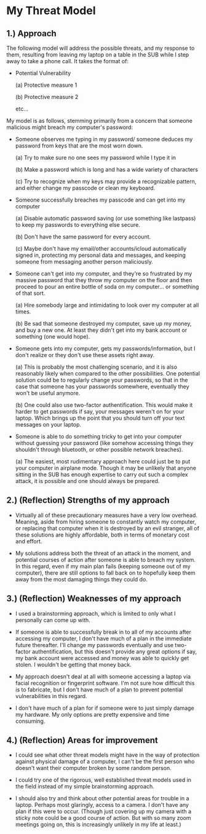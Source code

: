 # My Threat Model

## 1.) Approach

The following model will address the possible threats, and my response to them,
resulting from leaving my laptop on a table in the SUB while I step away to take a phone call. It takes the format of:

* Potential Vulnerability
	
	(a) Protective measure 1
	
	(b) Protective measure 2
	
	etc...

My model is as follows, stemming primarily from a concern that someone malicious
might breach my computer's password:

* Someone observes me typing in my password/ someone deduces my password from
keys that are the most worn down.
	
	(a) Try to make sure no one sees my password while I type it in
	
	(b) Make a password which is long and has a wide variety of characters
	
	(c) Try to recognize when my keys may provide a recognizable pattern, and either change my passcode or clean my keyboard.

* Someone successfully breaches my passcode and can get into my computer
	
	(a) Disable automatic password saving (or use something like lastpass) to keep my passwords to everything else secure.
	
	(b) Don't have the same password for every account.
	
	(c) Maybe don't have my email/other accounts/icloud automatically signed in, protecting my personal data and messages, and keeping someone from messaging another person maliciously.

* Someone can't get into my computer, and they're so frustrated by my massive password that they throw my computer on the floor and then proceed to pour an entire bottle of soda on my computer... or something of that sort.

	(a) Hire somebody large and intimidating to look over my computer at all times.
	
	(b) Be sad that someone destroyed my computer, save up my money, and buy a new one. At least they didn't get into my bank account or something (one would hope).

* Someone gets into my computer, gets my passwords/information, but I don't realize or they don't use these assets right away.
	
	(a) This is probably the most challenging scenario, and it is also reasonably likely when compared to the other possibilities. One potential solution could be to regularly change your passwords, so that in the case that someone has your passwords somewhere, eventually they won't be useful anymore.

	(b) One could also use two-factor authentification. This would make it harder to get passwords if say, your messages weren't on for your laptop. Which brings up the point that you should turn off your text messages on your laptop.

* Someone is able to do something tricky to get into your computer without guessing your password (like somehow accessing things they shouldn't through bluetooth, or other possible network breaches).
	
	(a) The easiest, most rudimentary approach here could just be to put your computer in airplane mode. Though it may be unlikely that anyone sitting in the SUB has enough expertise to carry out such a complex attack, it is possible and one should always be prepared.

## 2.) (Reflection) Strengths of my approach

* Virtually all of these precautionary measures have a very low overhead. Meaning, aside from hiring someone to constantly watch my computer, or replacing that computer when it is destroyed by an evil stranger, all of these solutions are highly affordable, both in terms of monetary cost and effort.

* My solutions address both the threat of an attack in the moment, and potential courses of action after someone is able to breach my system. In this regard, even if my main plan fails (keeping someone out of my computer), there are still options to fall back on to hopefully keep them away from the most damaging things they could do.


## 3.) (Reflection) Weaknesses of my approach

* I used a brainstorming approach, which is limited to only what I personally can come up with.

* If someone is able to successfully break in to all of my accounts after accessing my computer, I don't have much of a plan in the immediate future thereafter. I'll change my passwords eventually and use two-factor authentification, but this doesn't provide any great options if say, my bank account were accessed and money was able to quickly get stolen. I wouldn't be getting that money back.

* My approach doesn't deal at all with someone accessing a laptop via facial recognition or fingerprint software. I'm not sure how difficult this is to fabricate, but I don't have much of a plan to prevent potential vulnerabilities in this regard.


* I don't have much of a plan for if someone were to just simply damage my hardware. My only options are pretty expensive and time consuming.

## 4.) (Reflection) Areas for improvement

* I could see what other threat models might have in the way of protection against physical damage of a computer, I can't be the first person who doesn't want their computer broken by some random person.

* I could try one of the rigorous, well established threat models used in the field instead of my simple brainstorming approach.

* I should also try and think about other potential areas for trouble in a laptop. Perhaps most glaringly, access to a camera. I don't have any plan if this were to occur. (Though just covering up my camera with a sticky note could be a good course of action. But with so many zoom meetings going on, this is increasingly unlikely in my life at least.)

